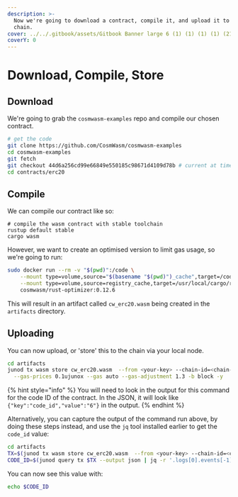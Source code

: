 ```yaml
---
description: >-
  Now we're going to download a contract, compile it, and upload it to the Juno
  chain.
cover: ../../.gitbook/assets/Gitbook Banner large 6 (1) (1) (1) (1) (21).png
coverY: 0
---
```


# Download, Compile, Store

## Download

We're going to grab the `cosmwasm-examples` repo and compile our chosen contract.

```bash
# get the code
git clone https://github.com/CosmWasm/cosmwasm-examples
cd cosmwasm-examples
git fetch
git checkout 44d6a256cd99e66849e550185c98671d4109d78b # current at time of writing, should be cw 1.0.0-beta
cd contracts/erc20
```

## Compile

We can compile our contract like so:

```
# compile the wasm contract with stable toolchain
rustup default stable
cargo wasm
```

However, we want to create an optimised version to limit gas usage, so we're going to run:

```bash
sudo docker run --rm -v "$(pwd)":/code \
    --mount type=volume,source="$(basename "$(pwd)")_cache",target=/code/target \
    --mount type=volume,source=registry_cache,target=/usr/local/cargo/registry \
    cosmwasm/rust-optimizer:0.12.6
```

This will result in an artifact called `cw_erc20.wasm` being created in the `artifacts` directory.

## Uploading

You can now upload, or 'store' this to the chain via your local node.

```bash
cd artifacts
junod tx wasm store cw_erc20.wasm  --from <your-key> --chain-id=<chain-id> \
  --gas-prices 0.1ujunox --gas auto --gas-adjustment 1.3 -b block -y
```

{% hint style="info" %}
You will need to look in the output for this command for the code ID of the contract. In the JSON, it will look like `{"key":"code_id","value":"6"}` in the output.
{% endhint %}

Alternatively, you can capture the output of the command run above, by doing these steps instead, and use the `jq` tool installed earlier to get the `code_id` value:

```bash
cd artifacts
TX=$(junod tx wasm store cw_erc20.wasm  --from <your-key> --chain-id=<chain-id> --gas-prices 0.1ujunox --gas auto --gas-adjustment 1.3 -b block --output json -y | jq -r '.txhash')
CODE_ID=$(junod query tx $TX --output json | jq -r '.logs[0].events[-1].attributes[0].value')
```

You can now see this value with:

```bash
echo $CODE_ID
```
